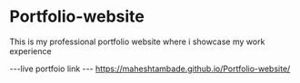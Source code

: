 # Portfolio-website
This is my professional portfolio website where i showcase my work experience


---live portfoio link ---
https://maheshtambade.github.io/Portfolio-website/

